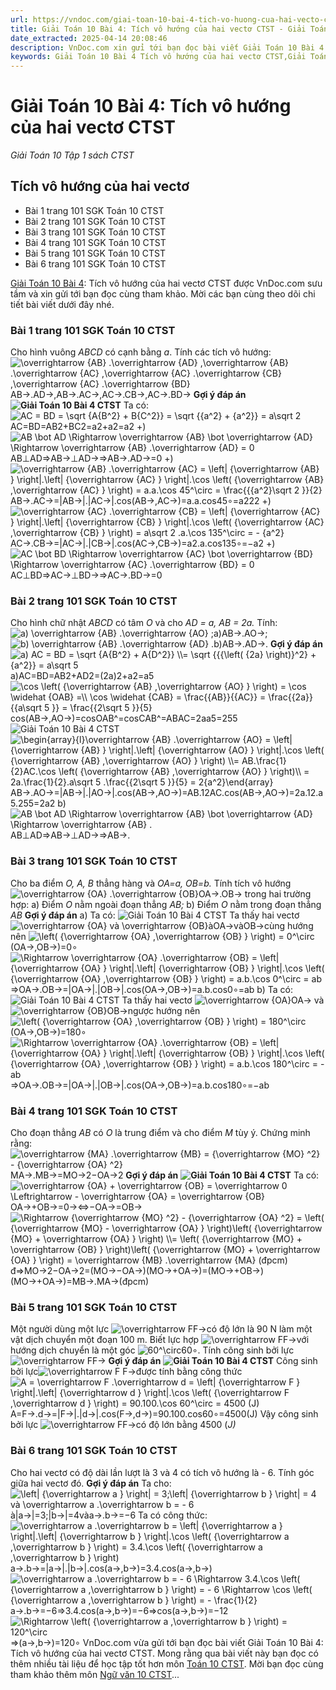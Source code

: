 ```yaml
---
url: https://vndoc.com/giai-toan-10-bai-4-tich-vo-huong-cua-hai-vecto-ctst-278185
title: Giải Toán 10 Bài 4: Tích vô hướng của hai vectơ CTST - Giải Toán 10 Tập 1 sách CTST - VnDoc.com
date_extracted: 2025-04-14 20:08:46
description: VnDoc.com xin gửi tới bạn đọc bài viết Giải Toán 10 Bài 4: Tích vô hướng của hai vectơ CTST. Mời bạn đọc cùng tham khảo chi tiết.
keywords: Giải Toán 10 Bài 4 Tích vô hướng của hai vectơ CTST,Giải Toán 10 Bài 4,Tích vô hướng của hai vectơ,giải toán 10,toán 10 bài 4,toán 10,toán 10 CTST
---
```


# Giải Toán 10 Bài 4: Tích vô hướng của hai vectơ CTST
 _Giải Toán 10 Tập 1 sách CTST_
## Tích vô hướng của hai vectơ
  * Bài 1 trang 101 SGK Toán 10 CTST
  * Bài 2 trang 101 SGK Toán 10 CTST
  * Bài 3 trang 101 SGK Toán 10 CTST
  * Bài 4 trang 101 SGK Toán 10 CTST
  * Bài 5 trang 101 SGK Toán 10 CTST
  * Bài 6 trang 101 SGK Toán 10 CTST

[Giải Toán 10 Bài 4](<https://vndoc.com/giai-toan-10-bai-4-tich-vo-huong-cua-hai-vecto-ctst-278185>): Tích vô hướng của hai vectơ CTST được VnDoc.com sưu tầm và xin gửi tới bạn đọc cùng tham khảo. Mời các bạn cùng theo dõi chi tiết bài viết dưới đây nhé.
### Bài 1 trang 101 SGK Toán 10 CTST
Cho hình vuông _ABCD_ có cạnh bằng _a_. Tính các tích vô hướng:
![\\overrightarrow {AB} .\\overrightarrow {AD} ,\\overrightarrow {AB} .\\overrightarrow {AC} ,\\overrightarrow {AC} .\\overrightarrow {CB} ,\\overrightarrow {AC} .\\overrightarrow {BD}](https://i.vdoc.vn/data/image/blank.png)AB→.AD→,AB→.AC→,AC→.CB→,AC→.BD→
**Gợi ý đáp án**
**![Giải Toán 10 Bài 4 CTST](https://i.vdoc.vn/data/image/2022/10/13/giai-toan-10-bai-4-tich-vo-huong-cua-hai-vecto-ctst-1.jpg)**
Ta có:![AC = BD = \\sqrt {A{B^2} + B{C^2}} = \\sqrt {{a^2} + {a^2}} = a\\sqrt 2](https://i.vdoc.vn/data/image/blank.png) AC=BD=AB2+BC2=a2+a2=a2
+\) ![AB \\bot AD \\Rightarrow \\overrightarrow {AB} \\bot \\overrightarrow {AD} \\Rightarrow \\overrightarrow {AB} .\\overrightarrow {AD} = 0](https://i.vdoc.vn/data/image/blank.png)AB⊥AD⇒AB→⊥AD→⇒AB→.AD→=0
+\) ![\\overrightarrow {AB} .\\overrightarrow {AC} = \\left| {\\overrightarrow {AB} } \\right|.\\left| {\\overrightarrow {AC} } \\right|.\\cos \\left\( {\\overrightarrow {AB} ,\\overrightarrow {AC} } \\right\) = a.a.\\cos 45^\\circ = \\frac{{{a^2}\\sqrt 2 }}{2}](https://i.vdoc.vn/data/image/blank.png)AB→.AC→=|AB→|.|AC→|.cos⁡\(AB→,AC→\)=a.a.cos⁡45∘=a222
+\) ![\\overrightarrow {AC} .\\overrightarrow {CB} = \\left| {\\overrightarrow {AC} } \\right|.\\left| {\\overrightarrow {CB} } \\right|.\\cos \\left\( {\\overrightarrow {AC} ,\\overrightarrow {CB} } \\right\) = a\\sqrt 2 .a.\\cos 135^\\circ = - {a^2}](https://i.vdoc.vn/data/image/blank.png)AC→.CB→=|AC→|.|CB→|.cos⁡\(AC→,CB→\)=a2.a.cos⁡135∘=−a2
+\) ![AC \\bot BD \\Rightarrow \\overrightarrow {AC} \\bot \\overrightarrow {BD} \\Rightarrow \\overrightarrow {AC} .\\overrightarrow {BD} = 0](https://i.vdoc.vn/data/image/blank.png)AC⊥BD⇒AC→⊥BD→⇒AC→.BD→=0
### Bài 2 trang 101 SGK Toán 10 CTST
Cho hình chữ nhật _ABCD_ có tâm _O_ và cho _AD = a, AB = 2a._ Tính:
![a\) \\overrightarrow {AB} .\\overrightarrow {AO} ;](https://i.vdoc.vn/data/image/blank.png)a\)AB→.AO→;
![b\) \\overrightarrow {AB} .\\overrightarrow {AD} .](https://i.vdoc.vn/data/image/blank.png)b\)AB→.AD→.
**Gợi ý đáp án**
![a\) AC = BD = \\sqrt {A{B^2} + A{D^2}} \\\\= \\sqrt {{{\\left\( {2a} \\right\)}^2} + {a^2}} = a\\sqrt 5](https://i.vdoc.vn/data/image/blank.png) a\)AC=BD=AB2+AD2=\(2a\)2+a2=a5
![\\cos \\left\( {\\overrightarrow {AB} ,\\overrightarrow {AO} } \\right\) = \\cos \\widehat {OAB} =\\\\ \\cos \\widehat {CAB} = \\frac{{AB}}{{AC}} = \\frac{{2a}}{{a\\sqrt 5 }} = \\frac{{2\\sqrt 5 }}{5}](https://i.vdoc.vn/data/image/blank.png)cos⁡\(AB→,AO→\)=cos⁡OAB^=cos⁡CAB^=ABAC=2aa5=255
![Giải Toán 10 Bài 4 CTST](https://i.vdoc.vn/data/image/2022/10/13/giai-toan-10-bai-4-tich-vo-huong-cua-hai-vecto-ctst-2.jpg)
![\\begin{array}{l}\\overrightarrow {AB} .\\overrightarrow {AO} = \\left| {\\overrightarrow {AB} } \\right|.\\left| {\\overrightarrow {AO} } \\right|.\\cos \\left\( {\\overrightarrow {AB} ,\\overrightarrow {AO} } \\right\) \\\\= AB.\\frac{1}{2}AC.\\cos \\left\( {\\overrightarrow {AB} ,\\overrightarrow {AO} } \\right\)\\\\ = 2a.\\frac{1}{2}.a\\sqrt 5 .\\frac{{2\\sqrt 5 }}{5} = 2{a^2}\\end{array}](https://i.vdoc.vn/data/image/blank.png)AB→.AO→=|AB→|.|AO→|.cos⁡\(AB→,AO→\)=AB.12AC.cos⁡\(AB→,AO→\)=2a.12.a5.255=2a2
b\)![AB \\bot AD \\Rightarrow \\overrightarrow {AB} \\bot \\overrightarrow {AD} \\Rightarrow \\overrightarrow {AB} .](https://i.vdoc.vn/data/image/blank.png)AB⊥AD⇒AB→⊥AD→⇒AB→.
### Bài 3 trang 101 SGK Toán 10 CTST
Cho ba điểm _O, A, B_ thẳng hàng và _OA=a, OB=b._ Tính tích vô hướng![\\overrightarrow {OA} .\\overrightarrow {OB}](https://i.vdoc.vn/data/image/blank.png)OA→.OB→ trong hai trường hợp:
a\) Điểm _O_ nằm ngoài đoạn thẳng _AB;_
b\) Điểm _O_ nằm trong đoạn thẳng _AB_
**Gợi ý đáp án**
a\) Ta có: ![Giải Toán 10 Bài 4 CTST](https://i.vdoc.vn/data/image/2022/10/13/giai-toan-10-bai-4-tich-vo-huong-cua-hai-vecto-ctst-3.jpg)
Ta thấy hai vectơ ![\\overrightarrow {OA} và \\overrightarrow {OB}](https://i.vdoc.vn/data/image/blank.png)àOA→vàOB→cùng hướng nên ![\\left\( {\\overrightarrow {OA} ,\\overrightarrow {OB} } \\right\) = 0^\\circ](https://i.vdoc.vn/data/image/blank.png)\(OA→,OB→\)=0∘
![\\Rightarrow \\overrightarrow {OA} .\\overrightarrow {OB} = \\left| {\\overrightarrow {OA} } \\right|.\\left| {\\overrightarrow {OB} } \\right|.\\cos \\left\( {\\overrightarrow {OA} ,\\overrightarrow {OB} } \\right\) = a.b.\\cos 0^\\circ = ab](https://i.vdoc.vn/data/image/blank.png)⇒OA→.OB→=|OA→|.|OB→|.cos⁡\(OA→,OB→\)=a.b.cos⁡0∘=ab
b\) Ta có: ![Giải Toán 10 Bài 4 CTST](https://i.vdoc.vn/data/image/2022/10/13/giai-toan-10-bai-4-tich-vo-huong-cua-hai-vecto-ctst-4.jpg)
Ta thấy hai vectơ ![\\overrightarrow {OA}](https://i.vdoc.vn/data/image/blank.png)OA→ và ![\\overrightarrow {OB}](https://i.vdoc.vn/data/image/blank.png)OB→ngược hướng nên ![\\left\( {\\overrightarrow {OA} ,\\overrightarrow {OB} } \\right\) = 180^\\circ](https://i.vdoc.vn/data/image/blank.png)\(OA→,OB→\)=180∘
![\\Rightarrow \\overrightarrow {OA} .\\overrightarrow {OB} = \\left| {\\overrightarrow {OA} } \\right|.\\left| {\\overrightarrow {OB} } \\right|.\\cos \\left\( {\\overrightarrow {OA} ,\\overrightarrow {OB} } \\right\) = a.b.\\cos 180^\\circ = - ab](https://i.vdoc.vn/data/image/blank.png)⇒OA→.OB→=|OA→|.|OB→|.cos⁡\(OA→,OB→\)=a.b.cos⁡180∘=−ab
### Bài 4 trang 101 SGK Toán 10 CTST
Cho đoạn thẳng _AB_ có _O_ là trung điểm và cho điểm _M_ tùy ý. Chứng minh rằng:
![\\overrightarrow {MA} .\\overrightarrow {MB} = {\\overrightarrow {MO} ^2} - {\\overrightarrow {OA} ^2}](https://i.vdoc.vn/data/image/blank.png)MA→.MB→=MO→2−OA→2
**Gợi ý đáp án**
**![Giải Toán 10 Bài 4 CTST](https://i.vdoc.vn/data/image/2022/10/13/giai-toan-10-bai-4-tich-vo-huong-cua-hai-vecto-ctst-5.jpg)**
Ta có:![\\overrightarrow {OA} + \\overrightarrow {OB} = \\overrightarrow 0 \\Leftrightarrow - \\overrightarrow {OA} = \\overrightarrow {OB}](https://i.vdoc.vn/data/image/blank.png) OA→+OB→=0→⇔−OA→=OB→
![\\Rightarrow {\\overrightarrow {MO} ^2} - {\\overrightarrow {OA} ^2} = \\left\( {\\overrightarrow {MO} - \\overrightarrow {OA} } \\right\)\\left\( {\\overrightarrow {MO} + \\overrightarrow {OA} } \\right\) \\\\= \\left\( {\\overrightarrow {MO} + \\overrightarrow {OB} } \\right\)\\left\( {\\overrightarrow {MO} + \\overrightarrow {OA} } \\right\) = \\overrightarrow {MB} .\\overrightarrow {MA} \(đpcm\)](https://i.vdoc.vn/data/image/blank.png)đ⇒MO→2−OA→2=\(MO→−OA→\)\(MO→+OA→\)=\(MO→+OB→\)\(MO→+OA→\)=MB→.MA→\(đpcm\)
### Bài 5 trang 101 SGK Toán 10 CTST
Một người dùng một lực ![\\overrightarrow F](https://i.vdoc.vn/data/image/blank.png)F→có độ lớn là 90 N làm một vật dịch chuyển một đoạn 100 m. Biết lực hợp ![\\overrightarrow F](https://i.vdoc.vn/data/image/blank.png)F→với hướng dịch chuyển là một góc ![60^\\circ](https://i.vdoc.vn/data/image/blank.png)60∘. Tính công sinh bởi lực ![\\overrightarrow F](https://i.vdoc.vn/data/image/blank.png)F→
**Gợi ý đáp án**
**![Giải Toán 10 Bài 4 CTST](https://i.vdoc.vn/data/image/2022/10/13/giai-toan-10-bai-4-tich-vo-huong-cua-hai-vecto-ctst-6.jpg)**
Công sinh bởi lực![\\overrightarrow F](https://i.vdoc.vn/data/image/blank.png) F→được tính bằng công thức
![A = \\overrightarrow F .\\overrightarrow d = \\left| {\\overrightarrow F } \\right|.\\left| {\\overrightarrow d } \\right|.\\cos \\left\( {\\overrightarrow F ,\\overrightarrow d } \\right\) = 90.100.\\cos 60^\\circ = 4500 \(J\)](https://i.vdoc.vn/data/image/blank.png)A=F→.d→=|F→|.|d→|.cos⁡\(F→,d→\)=90.100.cos⁡60∘=4500\(J\)
Vậy công sinh bởi lực ![\\overrightarrow F](https://i.vdoc.vn/data/image/blank.png)F→có độ lớn bằng 4500 \(_J\)_
### Bài 6 trang 101 SGK Toán 10 CTST
Cho hai vectơ có độ dài lần lượt là 3 và 4 có tích vô hướng là - 6. Tính góc giữa hai vectơ đó.
**Gợi ý đáp án**
Ta cho:![\\left| {\\overrightarrow a } \\right| = 3;\\left| {\\overrightarrow b } \\right| = 4 và \\overrightarrow a .\\overrightarrow b = - 6](https://i.vdoc.vn/data/image/blank.png)à|a→|=3;|b→|=4vàa→.b→=−6
Ta có công thức:
![\\overrightarrow a .\\overrightarrow b = \\left| {\\overrightarrow a } \\right|.\\left| {\\overrightarrow b } \\right|.\\cos \\left\( {\\overrightarrow a ,\\overrightarrow b } \\right\) = 3.4.\\cos \\left\( {\\overrightarrow a ,\\overrightarrow b } \\right\)](https://i.vdoc.vn/data/image/blank.png)a→.b→=|a→|.|b→|.cos⁡\(a→,b→\)=3.4.cos⁡\(a→,b→\)
![\\overrightarrow a .\\overrightarrow b = - 6 \\Rightarrow 3.4.\\cos \\left\( {\\overrightarrow a ,\\overrightarrow b } \\right\) = - 6 \\Rightarrow \\cos \\left\( {\\overrightarrow a ,\\overrightarrow b } \\right\) = - \\frac{1}{2}](https://i.vdoc.vn/data/image/blank.png)a→.b→=−6⇒3.4.cos⁡\(a→,b→\)=−6⇒cos⁡\(a→,b→\)=−12
![\\Rightarrow \\left\( {\\overrightarrow a ,\\overrightarrow b } \\right\) = 120^\\circ](https://i.vdoc.vn/data/image/blank.png)⇒\(a→,b→\)=120∘
VnDoc.com vừa gửi tới bạn đọc bài viết Giải Toán 10 Bài 4: Tích vô hướng của hai vectơ CTST. Mong rằng qua bài viết này bạn đọc có thêm nhiều tài liệu để học tập tốt hơn môn [Toán 10 CTST](<https://vndoc.com/toan-10-chan-troi-sang-tao-tap1>). Mời bạn đọc cùng tham khảo thêm môn [Ngữ văn 10 CTST](<https://vndoc.com/ngu-van-10-chan-troi-sang-tao-tap1>)...
